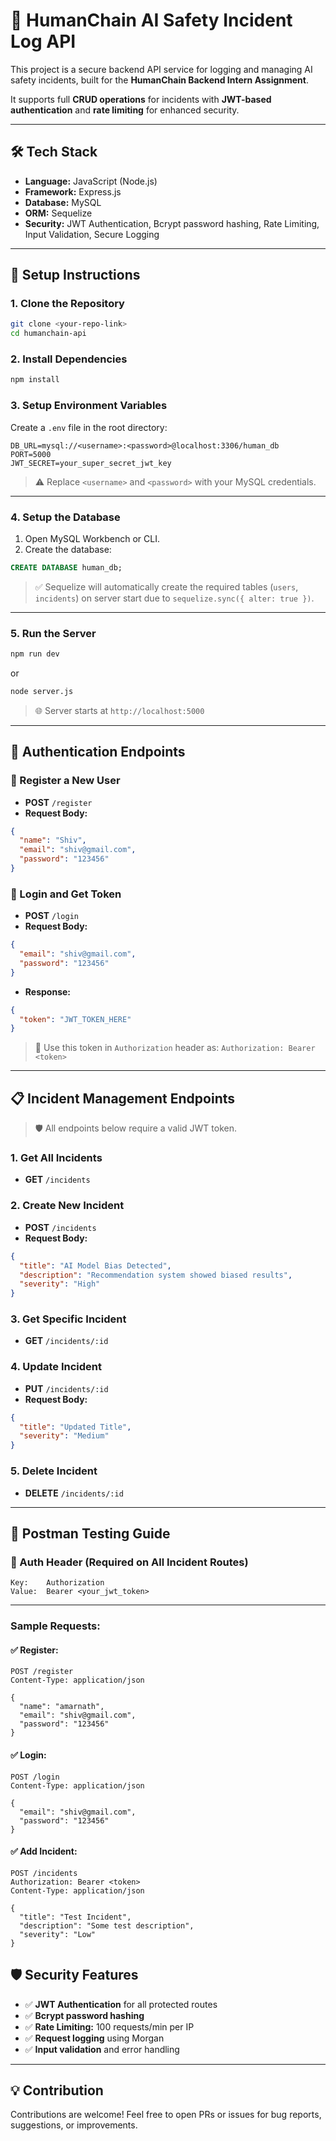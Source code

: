 # 🔐 HumanChain AI Safety Incident Log API

This project is a secure backend API service for logging and managing AI safety incidents, built for the **HumanChain Backend Intern Assignment**.

It supports full **CRUD operations** for incidents with **JWT-based authentication** and **rate limiting** for enhanced security.

---

## 🛠 Tech Stack

* **Language:** JavaScript (Node.js)
* **Framework:** Express.js
* **Database:** MySQL
* **ORM:** Sequelize
* **Security:** JWT Authentication, Bcrypt password hashing, Rate Limiting, Input Validation, Secure Logging

---

## 🚀 Setup Instructions

### 1. Clone the Repository

```bash
git clone <your-repo-link>
cd humanchain-api
```

### 2. Install Dependencies

```bash
npm install
```

### 3. Setup Environment Variables

Create a `.env` file in the root directory:

```
DB_URL=mysql://<username>:<password>@localhost:3306/human_db
PORT=5000
JWT_SECRET=your_super_secret_jwt_key
```

> ⚠️ Replace `<username>` and `<password>` with your MySQL credentials.

---

### 4. Setup the Database

1. Open MySQL Workbench or CLI.
2. Create the database:

```sql
CREATE DATABASE human_db;
```

> ✅ Sequelize will automatically create the required tables (`users`, `incidents`) on server start due to `sequelize.sync({ alter: true })`.

---

### 5. Run the Server

```bash
npm run dev
```

or

```bash
node server.js
```

> 🌐 Server starts at `http://localhost:5000`

---

## 🔐 Authentication Endpoints

### 📝 Register a New User

* **POST** `/register`
* **Request Body:**

```json
{
  "name": "Shiv",
  "email": "shiv@gmail.com",
  "password": "123456"
}
```

### 🔑 Login and Get Token

* **POST** `/login`
* **Request Body:**

```json
{
  "email": "shiv@gmail.com",
  "password": "123456"
}
```

* **Response:**

```json
{
  "token": "JWT_TOKEN_HERE"
}
```

> 🔐 Use this token in `Authorization` header as:
> `Authorization: Bearer <token>`

---

## 📋 Incident Management Endpoints

> 🛡️ All endpoints below require a valid JWT token.

### 1. Get All Incidents

* **GET** `/incidents`

### 2. Create New Incident

* **POST** `/incidents`
* **Request Body:**

```json
{
  "title": "AI Model Bias Detected",
  "description": "Recommendation system showed biased results",
  "severity": "High"
}
```

### 3. Get Specific Incident

* **GET** `/incidents/:id`

### 4. Update Incident

* **PUT** `/incidents/:id`
* **Request Body:**

```json
{
  "title": "Updated Title",
  "severity": "Medium"
}
```

### 5. Delete Incident

* **DELETE** `/incidents/:id`

---

## 🧪 Postman Testing Guide

### 🔐 Auth Header (Required on All Incident Routes)

```
Key:    Authorization
Value:  Bearer <your_jwt_token>
```

---

### Sample Requests:

#### ✅ Register:

```http
POST /register
Content-Type: application/json

{
  "name": "amarnath",
  "email": "shiv@gmail.com",
  "password": "123456"
}
```

#### ✅ Login:

```http
POST /login
Content-Type: application/json

{
  "email": "shiv@gmail.com",
  "password": "123456"
}
```

#### ✅ Add Incident:

```http
POST /incidents
Authorization: Bearer <token>
Content-Type: application/json

{
  "title": "Test Incident",
  "description": "Some test description",
  "severity": "Low"
}
```

## 🛡️ Security Features

* ✅ **JWT Authentication** for all protected routes
* ✅ **Bcrypt password hashing**
* ✅ **Rate Limiting:** 100 requests/min per IP
* ✅ **Request logging** using Morgan
* ✅ **Input validation** and error handling

---



## 💡 Contribution

Contributions are welcome!
Feel free to open PRs or issues for bug reports, suggestions, or improvements.
